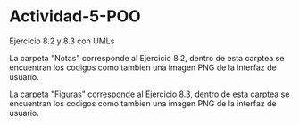 # Actividad-5-POO
Ejercicio 8.2 y 8.3 con UMLs

La carpeta "Notas" corresponde al Ejercicio 8.2, dentro de esta carptea se encuentran los codigos como tambien una imagen PNG de la interfaz de usuario.

La carpeta "Figuras" corresponde al Ejercicio 8.3, dentro de esta carptea se encuentran los codigos como tambien una imagen PNG de la interfaz de usuario.


